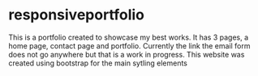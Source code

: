 # responsiveportfolio
This is a portfolio created to showcase my best works. It has 3 pages, a home page, contact page and portfolio. Currently the link the email form does not go anywhere but that is a work in progress. This website was created using bootstrap for the main sytling elements